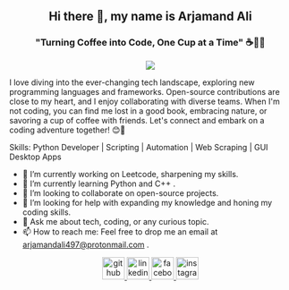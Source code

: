 <h2 align="center">Hi there 👋, my name is Arjamand Ali</h2>
<h3 align="center", padding-top=-1000>"Turning Coffee into Code, One Cup at a Time" ☕👩‍💻</h3>
<p align="center">
  <img src="https://komarev.com/ghpvc/?username=arjamand"></a>
</p>


I love diving into the ever-changing tech landscape, exploring new programming languages and frameworks. Open-source contributions are close to my heart, and I enjoy collaborating with diverse teams. When I'm not coding, you can find me lost in a good book, embracing nature, or savoring a cup of coffee with friends. Let's connect and embark on a coding adventure together! 😊🚀

Skills: Python Developer | Scripting | Automation | Web Scraping | GUI Desktop Apps

- 🔭 I’m currently working on Leetcode, sharpening my skills. 
- 🌱 I’m currently learning Python and C++ . 
- 👯 I’m looking to collaborate on open-source projects. 
- 🤔 I’m looking for help with  expanding my knowledge and honing my coding skills. 
- 💬 Ask me about tech, coding, or any curious topic.
- 📫 How to reach me: Feel free to drop me an email at arjamandali497@protonmail.com .


<p align="center">
  <a href="https://github.com/arjamand">
    <img src="https://cdn.jsdelivr.net/npm/simple-icons@3.0.1/icons/github.svg" alt="github" height="40">
  </a>
  <a href="https://www.linkedin.com/in/arjamand-ali-420b03261/">
    <img src="https://cdn.jsdelivr.net/npm/simple-icons@3.0.1/icons/linkedin.svg" alt="linkedin" height="40">
  </a>
  <a href="https://www.facebook.com/profile.php?id=100038481345335">
    <img src="https://cdn.jsdelivr.net/npm/simple-icons@3.0.1/icons/facebook.svg" alt="facebook" height="40">
  </a>
  <a href="https://www.instagram.com/arjamand_ali/">
    <img src="https://cdn.jsdelivr.net/npm/simple-icons@3.0.1/icons/instagram.svg" alt="instagram" height="40">
  </a>
</p>

</div>
